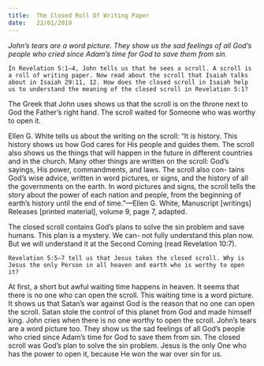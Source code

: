 ```yaml
---
title:  The Closed Roll Of Writing Paper
date:   22/01/2019
---
```


_John’s tears are a word picture. They show us the sad feelings of all God’s people who cried since Adam’s time for God to save them from sin._

`In Revelation 5:1–4, John tells us that he sees a scroll. A scroll is a roll of writing paper. Now read about the scroll that Isaiah talks about in Isaiah 29:11, 12. How does the closed scroll in Isaiah help us to understand the meaning of the closed scroll in Revelation 5:1?`

The Greek that John uses shows us that the scroll is on the throne next to God the Father’s right hand. The scroll waited for Someone who was worthy to open it.

Ellen G. White tells us about the writing on the scroll: “It is history. This history shows us how God cares for His people and guides them. The scroll also shows us the things that will happen in the future in different countries and in the church. Many other things are written on the scroll: God’s sayings, His power, commandments, and laws. The scroll also con- tains God’s wise advice, written in word pictures, or signs, and the history of all the governments on the earth. In word pictures and signs, the scroll tells the story about the power of each nation and people, from the beginning of earth’s history until the end of time.”—Ellen G. White, Manuscript [writings] Releases [printed material], volume 9, page 7, adapted.

The closed scroll contains God’s plans to solve the sin problem and save humans. This plan is a mystery. We can- not fully understand this plan now. But we will understand it at the Second Coming (read Revelation 10:7).

`Revelation 5:5–7 tell us that Jesus takes the closed scroll. Why is Jesus the only Person in all heaven and earth who is worthy to open it?`

At first, a short but awful waiting time happens in heaven. It seems that there is no one who can open the scroll. This waiting time is a word picture. It shows us that Satan’s war against God is the reason that no one can open the scroll. Satan stole the control of this planet from God and made himself king. John cries when there is no one worthy to open the scroll. John’s tears are a word picture too. They show us the sad feelings of all God’s people who cried since Adam’s time for God to save them from sin. The closed scroll was God’s plan to solve the sin problem. Jesus is the only One who has the power to open it, because He won the war over sin for us.


